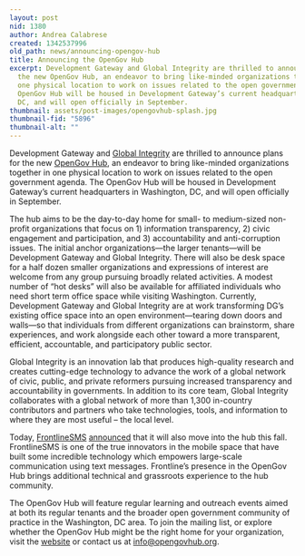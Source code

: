 ```yaml
---
layout: post
nid: 1380
author: Andrea Calabrese
created: 1342537996
old_path: news/announcing-opengov-hub
title: Announcing the OpenGov Hub
excerpt: Development Gateway and Global Integrity are thrilled to announce plans for
  the new OpenGov Hub, an endeavor to bring like-minded organizations together in
  one physical location to work on issues related to the open government agenda. The
  OpenGov Hub will be housed in Development Gateway’s current headquarters in Washington,
  DC, and will open officially in September.
thumbnail: assets/post-images/opengovhub-splash.jpg
thumbnail-fid: "5896"
thumbnail-alt: ""
---
```


Development Gateway and [Global Integrity](http://www.globalintegrity.org/) are thrilled to announce plans for the new [OpenGov Hub](http://www.opengovhub.org/), an endeavor to bring like-minded organizations together in one physical location to work on issues related to the open government agenda. The OpenGov Hub will be housed in Development Gateway’s current headquarters in Washington, DC, and will open officially in September.

The hub aims to be the day-to-day home for small- to medium-sized non-profit organizations that focus on 1) information transparency, 2) civic engagement and participation, and 3) accountability and anti-corruption issues. The initial anchor organizations—the larger tenants—will be Development Gateway and Global Integrity. There will also be desk space for a half dozen smaller organizations and expressions of interest are welcome from any group pursuing broadly related activities. A modest number of “hot desks” will also be available for affiliated individuals who need short term office space while visiting Washington. Currently, Development Gateway and Global Integrity are at work transforming DG’s existing office space into an open environment—tearing down doors and walls—so that individuals from different organizations can brainstorm, share experiences, and work alongside each other toward a more transparent, efficient, accountable, and participatory public sector.

Global Integrity is an innovation lab that produces high-quality research and creates cutting-edge technology to advance the work of a global network of civic, public, and private reformers pursuing increased transparency and accountability in governments. In addition to its core team, Global Integrity collaborates with a global network of more than 1,300 in-country contributors and partners who take technologies, tools, and information to where they are most useful – the local level.

Today, [FrontlineSMS](http://www.frontlinesms.com/) [announced](http://opengovhub.org/blog/frontlinesms-to-join-opengov-hub) that it will also move into the hub this fall. FrontlineSMS is one of the true innovators in the mobile space that have built some incredible technology which empowers large-scale communication using text messages. Frontline’s presence in the OpenGov Hub brings additional technical and grassroots experience to the hub community.

The OpenGov Hub will feature regular learning and outreach events aimed at both its regular tenants and the broader open government community of practice in the Washington, DC area. To join the mailing list, or explore whether the OpenGov Hub might be the right home for your organization, visit the [website](http://www.opengovhub.org/) or contact us at [info@opengovhub.org](mailto:info@opengovhub.org).
